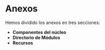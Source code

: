 # Anexos

Hemos dividido los anexos en tres secciones:

* **Componentes del núcleo**
* **Directorio de Módulos**
* **Recursos**
